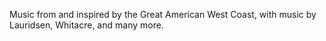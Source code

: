Music from and inspired by the Great American West Coast, with music by
Lauridsen, Whitacre, and many more.
